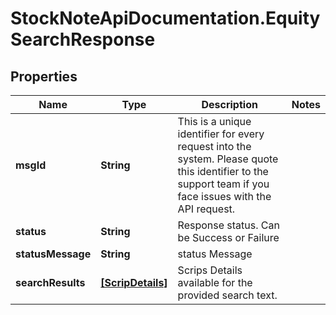 # StockNoteApiDocumentation.EquitySearchResponse

## Properties
Name | Type | Description | Notes
------------ | ------------- | ------------- | -------------
**msgId** | **String** | This is a unique identifier for every request into the system. Please quote this identifier to the support team if you face issues with the API request. | 
**status** | **String** | Response status. Can be Success or Failure | 
**statusMessage** | **String** | status Message | 
**searchResults** | [**[ScripDetails]**](ScripDetails.md) | Scrips Details available for the provided search text. | 


